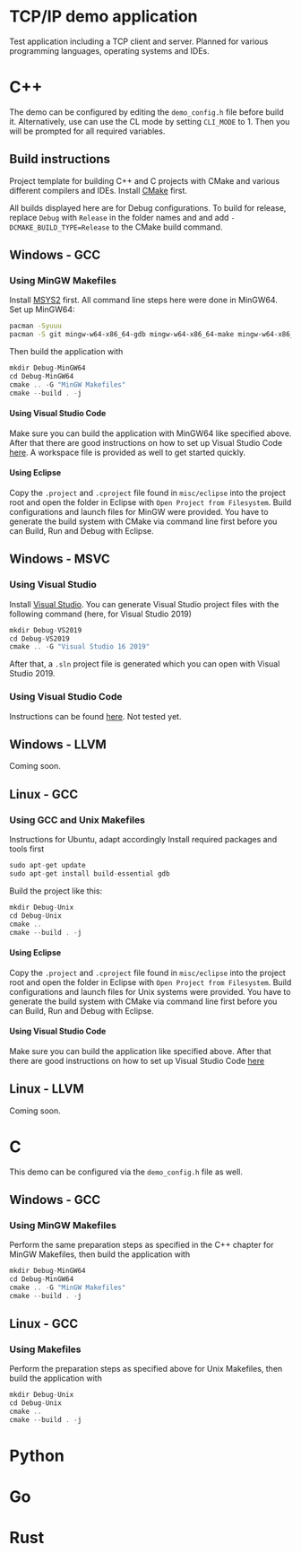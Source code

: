 # TCP/IP demo application

Test application including a TCP client and server. Planned for various programming languages,
operating systems and IDEs.

# C++

The demo can be configured by editing the `demo_config.h` file before build it.
Alternatively, use can use the CL mode by setting `CLI_MODE` to 1. Then you will be 
prompted for all required variables.

## Build instructions 

Project template for building C++ and C projects with CMake and various different compilers
and IDEs. Install [CMake](https://cmake.org/install/) first.

All builds displayed here are for Debug configurations. To build for release, replace
`Debug` with `Release` in the folder names and and add `-DCMAKE_BUILD_TYPE=Release` 
to the CMake build command.

## Windows - GCC

### Using MinGW Makefiles

Install [MSYS2](https://www.msys2.org/) first. All command line steps here were done
in MinGW64. Set up MinGW64:

```sh
pacman -Syuuu
pacman -S git mingw-w64-x86_64-gdb mingw-w64-x86_64-make mingw-w64-x86_64-cmake mingw-w64-x86_64-gcc
```

Then build the application with

```cpp
mkdir Debug-MinGW64
cd Debug-MinGW64
cmake .. -G "MinGW Makefiles"
cmake --build . -j
```

#### Using Visual Studio Code

Make sure you can build the application with MinGW64 like specified above. After that
there are good instructions on how to set up Visual Studio Code 
[here](https://code.visualstudio.com/docs/cpp/config-mingw). A workspace file is provided as well
to get started quickly.

#### Using Eclipse

Copy the `.project` and `.cproject` file found in `misc/eclipse` into the project root
and open the folder in Eclipse with `Open Project from Filesystem`. Build configurations and 
launch files for MinGW were provided. You have to generate the build system with CMake via 
command line first before you can Build, Run and Debug with Eclipse.

## Windows - MSVC

### Using Visual Studio

Install [Visual Studio](https://visualstudio.microsoft.com/).
You can generate Visual Studio project files with the following command 
(here, for Visual Studio 2019)

```cpp
mkdir Debug-VS2019
cd Debug-VS2019
cmake .. -G "Visual Studio 16 2019"
```

After that, a `.sln` project file is generated which you can open with Visual Studio 2019.

###  Using Visual Studio Code

Instructions can be found [here](https://code.visualstudio.com/docs/cpp/config-msvc).
Not tested yet.

## Windows - LLVM

Coming soon.

## Linux - GCC

### Using GCC and Unix Makefiles

Instructions for Ubuntu, adapt accordingly
Install required packages and tools first

```cpp
sudo apt-get update
sudo apt-get install build-essential gdb
```

Build the project like this: 

```cpp
mkdir Debug-Unix
cd Debug-Unix
cmake .. 
cmake --build . -j
```

#### Using Eclipse

Copy the `.project` and `.cproject` file found in `misc/eclipse` into the project root
and open the folder in Eclipse with `Open Project from Filesystem`. Build configurations and 
launch files for Unix systems were provided. You have to generate the build system with CMake via 
command line first before you can Build, Run and Debug with Eclipse.

#### Using Visual Studio Code

Make sure you can build the application like specified above. After that
there are good instructions on how to set up Visual Studio Code 
[here](https://code.visualstudio.com/docs/cpp/config-linux)

## Linux - LLVM

Coming soon.

# C

This demo can be configured via the `demo_config.h` file as well.

## Windows - GCC

### Using MinGW Makefiles

Perform the same preparation steps as specified in the C++ chapter for MinGW Makefiles,
then build the application with

```cpp
mkdir Debug-MinGW64
cd Debug-MinGW64
cmake .. -G "MinGW Makefiles"
cmake --build . -j
```

## Linux - GCC

### Using Makefiles

Perform the preparation steps as specified above for Unix Makefiles,
then build the application with

```cpp
mkdir Debug-Unix
cd Debug-Unix
cmake ..
cmake --build . -j
```

# Python

# Go

# Rust







